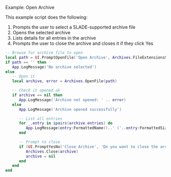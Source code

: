 <article-head>Example: Open Archive</article-head>

This example script does the following:

1. Prompts the user to select a SLADE-supported archive file
1. Opens the selected archive
1. Lists details for all entries in the archive
1. Prompts the user to close the archive and closes it if they click Yes

```lua
-- Browse for archive file to open
local path = UI.PromptOpenFile('Open Archive', Archives.FileExtensionsString(), '')
if path == '' then
   App.LogMessage('No archive selected')
else
   -- Open it
   local archive, error = Archives.OpenFile(path)

   -- Check it opened ok
   if archive == nil then
      App.LogMessage('Archive not opened: ' .. error)
   else
      App.LogMessage('Archive opened successfully')

      -- List all entries
      for _,entry in ipairs(archive.entries) do
         App.LogMessage(entry:FormattedName()..' ('..entry:FormattedSize()..', '..entry.type.name..')')
      end

      -- Prompt to close
      if (UI.PromptYesNo('Close Archive', 'Do you want to close the archive now?')) then
         Archives.Close(archive)
         archive = nil
      end
   end
end
```
